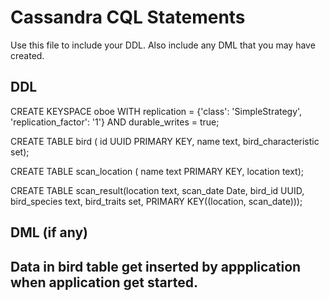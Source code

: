 # Cassandra CQL Statements

Use this file to include your DDL.  Also include any DML that you may have created.


## DDL

CREATE KEYSPACE oboe WITH replication = {'class': 'SimpleStrategy', 'replication_factor': '1'}  AND durable_writes = true;

CREATE TABLE bird ( id UUID PRIMARY KEY, name text, bird_characteristic set<text>);

CREATE TABLE scan_location ( name text PRIMARY KEY, location text);

CREATE TABLE scan_result(location text, scan_date Date, bird_id UUID, bird_species text, bird_traits set<text>, PRIMARY KEY((location, scan_date)));


## DML (if any)

## Data in bird table get inserted by appplication when application get started.
